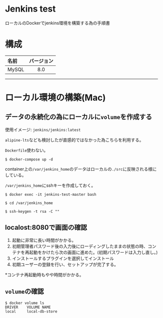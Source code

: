 # Jenkins test

ローカルのDockerでjenkins環境を構築する為の手順書

# 構成

| 名前 | バージョン |
| :--- | :---: |
| MySQL | 8.0 |

---
# ローカル環境の構築(Mac)

## データの永続化の為にローカルに`volume`を作成する

使用イメージ: `jenkins/jenkins:latest`

`alipine-lts`なども検討したが直感的ではなかった為こちらを利用する。

`Dockerfile`使わない。

```shell-session
$ docker-compose up -d
```

container上の`/var/jenkins_home`のデータはローカルの`./src`に反映される様にしている。

`/var/jenkins_home`にsshキーを作成しておく。

```shell-session
$ docker exec -it jenkins-test-master bash

$ cd /var/jenkins_home

$ ssh-keygen -t rsa -C ""
```

## localost:8080で画面の確認

1. 起動に非常に長い時間がかかる。
2. 初期管理者パスワード後の入力後にローディングしたままの状態の時、コンテナを再起動をかけたら次の画面に進めた。(初期パスワードは入力し直し。)
3. インストールするプラグインを選択してインストール
4. 初期ユーザーの登録を行い、セットアップが完了する。

*コンテナ再起動時もやや時間がかかる。

## `volume`の確認

```shell-session
$ docker volume ls
DRIVER    VOLUME NAME
local     local-db-store
```

